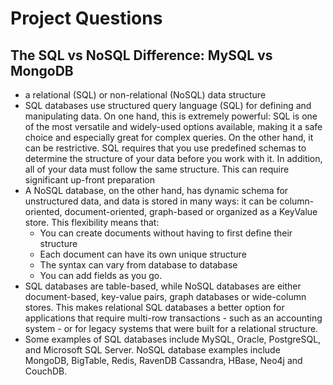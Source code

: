 # Project Questions

## The SQL vs NoSQL Difference: MySQL vs MongoDB
* a relational (SQL) or non-relational (NoSQL) data structure
* SQL databases use structured query language (SQL) for defining and manipulating data. On one hand, this is extremely powerful: SQL is one of the most versatile and widely-used options available, making it a safe choice and especially great for complex queries. On the other hand, it can be restrictive. SQL requires that you use predefined schemas to determine the structure of your data before you work with it. In addition, all of your data must follow the same structure. This can require significant up-front preparation
* A NoSQL database, on the other hand, has dynamic schema for unstructured data, and data is stored in many ways: it can be column-oriented, document-oriented, graph-based or organized as a KeyValue store. This flexibility means that:
    * You can create documents without having to first define their structure
    * Each document can have its own unique structure
    * The syntax can vary from database to database 
    * You can add fields as you go.
* SQL databases are table-based, while NoSQL databases are either document-based, key-value pairs, graph databases or wide-column stores. This makes relational SQL databases a better option for applications that require multi-row transactions - such as an accounting system - or for legacy systems that were built for a relational structure.
* Some examples of SQL databases include MySQL, Oracle, PostgreSQL, and Microsoft SQL Server. NoSQL database examples include MongoDB, BigTable, Redis, RavenDB Cassandra, HBase, Neo4j and CouchDB.